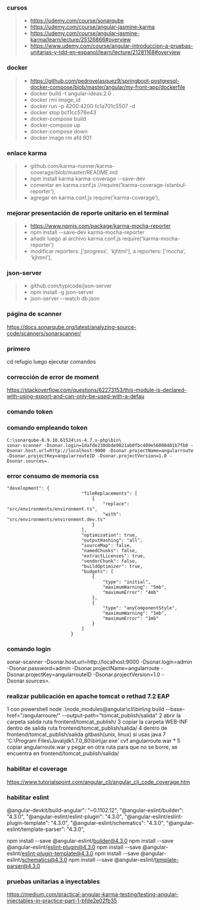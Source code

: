 ### cursos 
>- https://udemy.com/course/sonarqube
>- https://udemy.com/course/angular-jasmine-karma
>- https://udemy.com/course/angular-jasmine-karma/learn/lecture/25126866#overview
>- https://www.udemy.com/course/angular-introduccion-a-pruebas-unitarias-y-tdd-en-espanol/learn/lecture/21281168#overview


### docker
>- https://github.com/pedrovelasquez9/springboot-postgresql-docker-compose/blob/master/angular/my-front-app/dockerfile
>- docker build -t angular-ideas:2.0 .
>- docker rmi image_id
>- docker run -p 4200:4200 fc1a701c5507 -d
>- docker stop bcf1cc578e43
>- docker-compose build
>- docker-compose up
>- docker-compose down
>- docker image rm afd 801

### enlace karma
>- github.com/karma-nunner/karma-coverage/blob/master/README.md
>- npm install karma karma-coverage --save-dev
>- comentar en karma.conf.js //require('karma-coverage-istanbul-reporter'),
>- agregar en karma.conf.js require('karma-coverage'),

### mejorar presentación de reporte unitario en el terminal
>- https://www.npmjs.com/package/karma-mocha-reporter
>- npm install --save-dev karma-mocha-reporter
>- añadir luego al archivo karma.conf.js require('karma-mocha-reporter')
>- modificar reporters: ['progress', 'kjhtml'], a reporters: ['mocha', 'kjhtml'],

### json-server
>- github.com/typicode/json-server
>- npm install -g json-server
>- json-server --watch db.json

### página de scanner
https://docs.sonarqube.org/latest/analyzing-source-code/scanners/sonarscanner/

### primero  
cd refugio 
luego ejecutar comandos

### corrección de error de moment
https://stackoverflow.com/questions/62273153/this-module-is-declared-with-using-export-and-can-only-be-used-with-a-defau

### comando token
### comando empleando token
```
C:\sonarqube-8.9.10.61524\ss-4.7.x-php\bin\
sonar-scanner -Dsonar.login=1dafde238dbde9821ab0fbc409e56008401b7fb0 -Dsonar.host.url=http://localhost:9000 -Dsonar.projectName=angularroute -Dsonar.projectKey=angularrouteID -Dsonar.projectVersion=1.0 -Dsonar.sources=.
```
### error consumo de memoria css
```
"development": {
                            "fileReplacements": [
                                {
                                    "replace": "src/environments/environment.ts",
                                    "with": "src/environments/environment.dev.ts"
                                }
                            ],
                            "optimization": true,
                            "outputHashing": "all",
                            "sourceMap": false,
                            "namedChunks": false,
                            "extractLicenses": true,
                            "vendorChunk": false,
                            "buildOptimizer": true,
                            "budgets": [
                                {
                                    "type": "initial",
                                    "maximumWarning": "5mb",
                                    "maximumError": "4mb"
                                },
                                {
                                    "type": "anyComponentStyle",
                                    "maximumWarning": "1mb",
                                    "maximumError": "1mb"
                                }
                            ]
                        }
```


### comando login

sonar-scanner -Dsonar.host.url=http://localhost:9000 -Dsonar.login=admin -Dsonar.password=admin -Dsonar.projectName=angularroute -Dsonar.projectKey=angularrouteID -Dsonar.projectVersion=1.0 -Dsonar.sources=.

### realizar publicación en apache tomcat o rethad 7.2 EAP
1 con powershell node .\node_modules\@angular\cli\bin\ng build --base-href="/angularroure/" --output-path="tomcat_publish/salida" 
2 abrir la carpeta salida ruta frontend/tomcat_publish/
3 copiar la carpeta WEB-INF dentro de salida ruta frontend/tomcat_publish/salida/
4 dentro de frontend/tomcat_publish/salida gitbash(unix, linux) si usas java 7 'C:\Program Files\Java\jdk1.7.0_80\bin\jar.exe' cvf angularroute.war *
5 copiar angularroute.war y pegar en otra ruta para que no se borre, se encuentra en frontend/tomcat_publish/salida/

### habilitar el coverage
https://www.tutorialspoint.com/angular_cli/angular_cli_code_coverage.htm

### habilitar eslint
@angular-devkit/build-angular": "~0.1102.12",
"@angular-eslint/builder": "4.3.0",
"@angular-eslint/eslint-plugin": "4.3.0",
"@angular-eslint/eslint-plugin-template": "4.3.0",
"@angular-eslint/schematics": "4.3.0",
"@angular-eslint/template-parser": "4.3.0",

npm install --save @angular-eslint/builder@4.3.0
npm install --save @angular-eslint/eslint-plugin@4.3.0
npm install --save @angular-eslint/eslint-plugin-template@4.3.0
npm install --save @angular-eslint/schematics@4.3.0
npm install --save @angular-eslint/template-parser@4.3.0


### pruebas unitarias a inyectables
https://medium.com/practical-angular-karma-testing/testing-angular-injectables-in-practice-part-1-bfde2e02fb35



